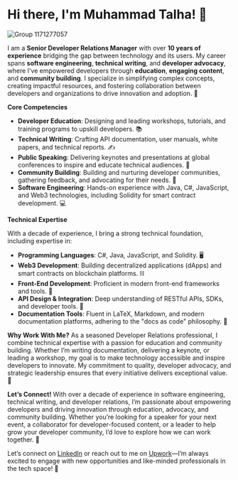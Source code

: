 # Hi there, I'm Muhammad Talha! 👋

![Group 1171277057](https://github.com/TalhaMaliktz/TalhaMaliktz/assets/13951043/378070b7-7baa-4e55-bc22-162261f7387e)

I am a **Senior Developer Relations Manager** with over **10 years of experience** bridging the gap between technology and its users. My career spans **software engineering**, **technical writing**, and **developer advocacy**, where I’ve empowered developers through **education**, **engaging content**, and **community building**. I specialize in simplifying complex concepts, creating impactful resources, and fostering collaboration between developers and organizations to drive innovation and adoption. 🚀

**Core Competencies**

- **Developer Education**: Designing and leading workshops, tutorials, and training programs to upskill developers. 📚
- **Technical Writing**: Crafting API documentation, user manuals, white papers, and technical reports. ✍️
- **Public Speaking**: Delivering keynotes and presentations at global conferences to inspire and educate technical audiences. 🎤
- **Community Building**: Building and nurturing developer communities, gathering feedback, and advocating for their needs. 🤝
- **Software Engineering**: Hands-on experience with Java, C#, JavaScript, and Web3 technologies, including Solidity for smart contract development. 💻

**Technical Expertise**

With a decade of experience, I bring a strong technical foundation, including expertise in:

- **Programming Languages**: C#, Java, JavaScript, and Solidity. 🖥️
- **Web3 Development**: Building decentralized applications (dApps) and smart contracts on blockchain platforms. ⛓️
- **Front-End Development**: Proficient in modern front-end frameworks and tools. 🎨
- **API Design & Integration**: Deep understanding of RESTful APIs, SDKs, and developer tools. 🔗
- **Documentation Tools**: Fluent in LaTeX, Markdown, and modern documentation platforms, adhering to the "docs as code" philosophy. 📄

**Why Work With Me?**
As a seasoned Developer Relations professional, I combine technical expertise with a passion for education and community building. Whether I’m writing documentation, delivering a keynote, or leading a workshop, my goal is to make technology accessible and inspire developers to innovate. My commitment to quality, developer advocacy, and strategic leadership ensures that every initiative delivers exceptional value. 🌟

**Let’s Connect!**
With over a decade of experience in software engineering, technical writing, and developer relations, I’m passionate about empowering developers and driving innovation through education, advocacy, and community building. Whether you’re looking for a speaker for your next event, a collaborator for developer-focused content, or a leader to help grow your developer community, I’d love to explore how we can work together. 🤝

Let’s connect on [LinkedIn](https://www.linkedin.com/in/maliktalha/) or reach out to me on [Upwork](https://www.upwork.com/freelancers/~0149dd35b7e975819e?s=1017484851352698996)—I’m always excited to engage with new opportunities and like-minded professionals in the tech space! 🚀
